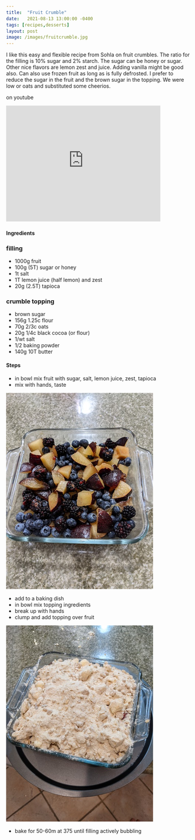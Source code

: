 ```yaml
---
title:  "Fruit Crumble"
date:   2021-08-13 13:00:00 -0400
tags: [recipes,desserts]
layout: post
image: /images/fruitcrumble.jpg
---
```


I like this easy and flexible recipe from Sohla on fruit crumbles. The ratio for the filling is 10% sugar and 2% starch.  The sugar can be honey or sugar.  Other nice flavors are lemon zest and juice.  Adding vanilla might be good also.  Can also use frozen fruit as long as is fully defrosted.  I prefer to reduce the sugar in the fruit and the brown sugar in the topping.  We were low or oats and substituted some cheerios.

on youtube
<iframe width="420" height="315" src="https://www.youtube.com/embed/W-v4uddJVp8" frameborder="0" allowfullscreen></iframe>

#### Ingredients
### filling
- 1000g fruit
- 100g (5T) sugar or honey
- 1t salt
- 1T lemon juice (half lemon) and zest
- 20g (2.5T) tapioca
### crumble topping
- brown sugar
- 156g 1.25c flour
- 70g 2/3c oats
- 20g 1/4c black cocoa (or flour)
- 1/wt salt
- 1/2 baking powder
- 140g 10T butter

#### Steps
- in bowl mix fruit with sugar, salt, lemon juice, zest, tapioca
- mix with hands, taste

![filling](/images/fruitcrumble1.jpg)

- add to a baking dish
- in bowl mix topping ingredients
- break up with hands
- clump and add topping over fruit

![topping](/images/fruitcrumble2.jpg)

- bake for 50-60m at 375 until filling actively bubbling
